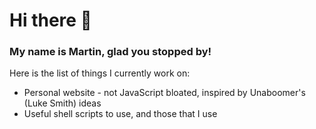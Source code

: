 # Hi there 👋

### My name is Martin, glad you stopped by!

Here is the list of things I currently work on:

+ Personal website - not JavaScript bloated, inspired by Unaboomer's (Luke Smith) ideas
+ Useful shell scripts to use, and those that I use
